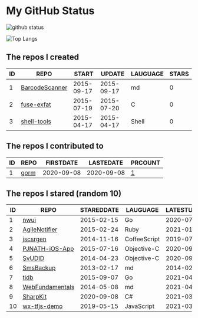 # My GitHub Status

<img src="https://github-readme-stats-1.yihong0618.vercel.app/api?username=egenchen&show_icons=true&&&hide_title=true&count_private=true" alt="github status" />

![Top Langs](https://github-readme-stats-1.yihong0618.vercel.app/api/top-langs/?username=egenchen&layout=compact)

<!--START_SECTION:my_github-->
## The repos I created
| ID |                             REPO                             |   START    |   UPDATE   | LAUGUAGE | STARS |
|----|--------------------------------------------------------------|------------|------------|----------|-------|
|  1 | [BarcodeScanner](https://github.com/egenchen/BarcodeScanner) | 2015-09-17 | 2015-09-17 | md       |     0 |
|  2 | [fuse-exfat](https://github.com/egenchen/fuse-exfat)         | 2015-07-19 | 2015-07-20 | C        |     0 |
|  3 | [shell-tools](https://github.com/egenchen/shell-tools)       | 2015-04-17 | 2015-04-17 | Shell    |     0 |

## The repos I contributed to
| ID |                  REPO                   | FIRSTDATE  | LASTEDATE  |                                PRCOUNT                                 |
|----|-----------------------------------------|------------|------------|------------------------------------------------------------------------|
|  1 | [gorm](https://github.com/go-gorm/gorm) | 2020-09-08 | 2020-09-08 | [1](https://github.com/go-gorm/gorm/pulls?q=is%3Apr+author%3Aegenchen) |

## The repos I stared (random 10)
| ID |                              REPO                               | STAREDDATE |   LAUGUAGE   | LATESTUPDATE |
|----|-----------------------------------------------------------------|------------|--------------|--------------|
|  1 | [nwui](https://github.com/go-nwui/nwui)                         | 2015-02-15 | Go           | 2020-07-31   |
|  2 | [AgileNotifier](https://github.com/thyrlian/AgileNotifier)      | 2015-02-24 | Ruby         | 2021-01-24   |
|  3 | [jscsrgen](https://github.com/ym/jscsrgen)                      | 2014-11-16 | CoffeeScript | 2019-07-22   |
|  4 | [PJNATH-iOS-App](https://github.com/marslin1220/PJNATH-iOS-App) | 2015-07-16 | Objective-C  | 2020-09-26   |
|  5 | [SvUDID](https://github.com/smileEvday/SvUDID)                  | 2014-04-23 | Objective-C  | 2020-09-28   |
|  6 | [SmsBackup](https://github.com/zgia/SmsBackup)                  | 2013-02-17 | md           | 2014-02-20   |
|  7 | [tidb](https://github.com/pingcap/tidb)                         | 2015-09-07 | Go           | 2021-04-15   |
|  8 | [WebFundamentals](https://github.com/flynngao/WebFundamentals)  | 2014-05-08 | md           | 2021-04-05   |
|  9 | [SharpKit](https://github.com/SharpKit/SharpKit)                | 2020-09-08 | C#           | 2021-03-24   |
| 10 | [wx-tfjs-demo](https://github.com/HunterXuan/wx-tfjs-demo)      | 2019-05-15 | JavaScript   | 2021-03-30   |

<!--END_SECTION:my_github-->
